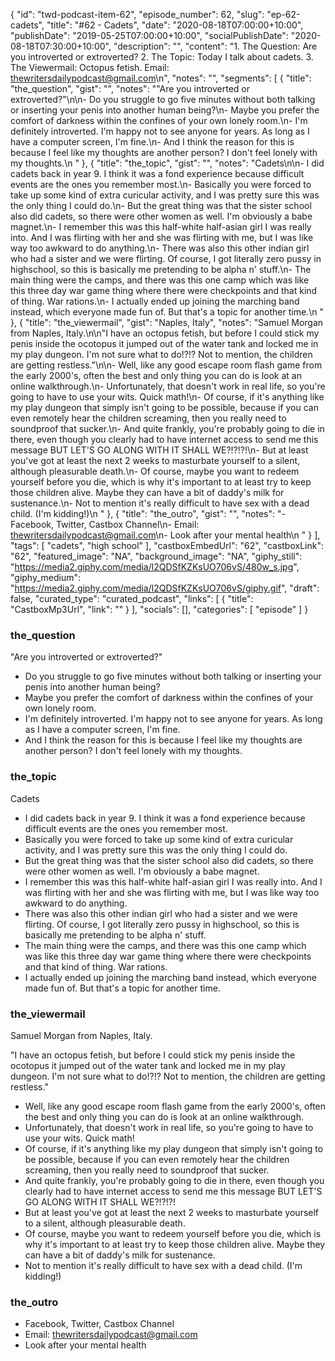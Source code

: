 {
	"id": "twd-podcast-item-62",
	"episode_number": 62,
	"slug": "ep-62-cadets",
	"title": "#62 - Cadets",
	"date": "2020-08-18T07:00:00+10:00",
	"publishDate": "2019-05-25T07:00:00+10:00",
	"socialPublishDate": "2020-08-18T07:30:00+10:00",
	"description": "",
	"content": "1. The Question: Are you introverted or extroverted? 2. The Topic: Today I talk about cadets. 3. The Viewermail: Octopus fetish. Email: thewritersdailypodcast@gmail.com\n",
	"notes": "",
	"segments": [
		{
			"title": "the_question",
			"gist": "",
			"notes": "\"Are you introverted or extroverted?\"\n\n- Do you struggle to go five minutes without both talking or inserting your penis into another human being?\n- Maybe you prefer the comfort of darkness within the confines of your own lonely room.\n- I'm definitely introverted. I'm happy not to see anyone for years. As long as I have a computer screen, I'm fine.\n- And I think the reason for this is because I feel like my thoughts are another person? I don't feel lonely with my thoughts.\n      "
		},
		{
			"title": "the_topic",
			"gist": "",
			"notes": "Cadets\n\n- I did cadets back in year 9. I think it was a fond experience because difficult events are the ones you remember most.\n- Basically you were forced to take up some kind of extra curicular activity, and I was pretty sure this was the only thing I could do.\n- But the great thing was that the sister school also did cadets, so there were other women as well. I'm obviously a babe magnet.\n- I remember this was this half-white half-asian girl I was really into. And I was flirting with her and she was flirting with me, but I was like way too awkward to do anything.\n- There was also this other indian girl who had a sister and we were flirting. Of course, I got literally zero pussy in highschool, so this is basically me pretending to be alpha n' stuff.\n- The main thing were the camps, and there was this one camp which was like this three day war game thing where there were checkpoints and that kind of thing. War rations.\n- I actually ended up joining the marching band instead, which everyone made fun of. But that's a topic for another time.\n      "
		},
		{
			"title": "the_viewermail",
			"gist": "Naples, Italy",
			"notes": "Samuel Morgan from Naples, Italy.\n\n\"I have an octopus fetish, but before I could stick my penis inside the ocotopus it jumped out of the water tank and locked me in my play dungeon. I'm not sure what to do!?!? Not to mention, the children are getting restless.\"\n\n- Well, like any good escape room flash game from the early 2000's, often the best and only thing you can do is look at an online walkthrough.\n- Unfortunately, that doesn't work in real life, so you're going to have to use your wits. Quick math!\n- Of course, if it's anything like my play dungeon that simply isn't going to be possible, because if you can even remotely hear the children screaming, then you really need to soundproof that sucker.\n- And quite frankly, you're probably going to die in there, even though you clearly had to have internet access to send me this message BUT LET'S GO ALONG WITH IT SHALL WE?!?!?!\n- But at least you've got at least the next 2 weeks to masturbate yourself to a silent, although pleasurable death.\n- Of course, maybe you want to redeem yourself before you die, which is why it's important to at least try to keep those children alive. Maybe they can have a bit of daddy's milk for sustenance.\n- Not to mention it's really difficult to have sex with a dead child. (I'm kidding!)\n      "
		},
		{
			"title": "the_outro",
			"gist": "",
			"notes": "- Facebook, Twitter, Castbox Channel\n- Email: thewritersdailypodcast@gmail.com\n- Look after your mental health\n      "
		}
	],
	"tags": [
		"cadets",
		"high school"
	],
	"castboxEmbedUrl": "62",
	"castboxLink": "62",
	"featured_image": "NA",
	"background_image": "NA",
	"giphy_still": "https://media2.giphy.com/media/l2QDSfKZKsUO706vS/480w_s.jpg",
	"giphy_medium": "https://media2.giphy.com/media/l2QDSfKZKsUO706vS/giphy.gif",
	"draft": false,
	"curated_type": "curated_podcast",
	"links": [
		{
			"title": "CastboxMp3Url",
			"link": ""
		}
	],
	"socials": [],
	"categories": [
		"episode"
	]
}

### the_question

"Are you introverted or extroverted?"

- Do you struggle to go five minutes without both talking or inserting your penis into another human being?
- Maybe you prefer the comfort of darkness within the confines of your own lonely room.
- I'm definitely introverted. I'm happy not to see anyone for years. As long as I have a computer screen, I'm fine.
- And I think the reason for this is because I feel like my thoughts are another person? I don't feel lonely with my thoughts.
      
### the_topic

Cadets

- I did cadets back in year 9. I think it was a fond experience because difficult events are the ones you remember most.
- Basically you were forced to take up some kind of extra curicular activity, and I was pretty sure this was the only thing I could do.
- But the great thing was that the sister school also did cadets, so there were other women as well. I'm obviously a babe magnet.
- I remember this was this half-white half-asian girl I was really into. And I was flirting with her and she was flirting with me, but I was like way too awkward to do anything.
- There was also this other indian girl who had a sister and we were flirting. Of course, I got literally zero pussy in highschool, so this is basically me pretending to be alpha n' stuff.
- The main thing were the camps, and there was this one camp which was like this three day war game thing where there were checkpoints and that kind of thing. War rations.
- I actually ended up joining the marching band instead, which everyone made fun of. But that's a topic for another time.
      
### the_viewermail

Samuel Morgan from Naples, Italy.

"I have an octopus fetish, but before I could stick my penis inside the ocotopus it jumped out of the water tank and locked me in my play dungeon. I'm not sure what to do!?!? Not to mention, the children are getting restless."

- Well, like any good escape room flash game from the early 2000's, often the best and only thing you can do is look at an online walkthrough.
- Unfortunately, that doesn't work in real life, so you're going to have to use your wits. Quick math!
- Of course, if it's anything like my play dungeon that simply isn't going to be possible, because if you can even remotely hear the children screaming, then you really need to soundproof that sucker.
- And quite frankly, you're probably going to die in there, even though you clearly had to have internet access to send me this message BUT LET'S GO ALONG WITH IT SHALL WE?!?!?!
- But at least you've got at least the next 2 weeks to masturbate yourself to a silent, although pleasurable death.
- Of course, maybe you want to redeem yourself before you die, which is why it's important to at least try to keep those children alive. Maybe they can have a bit of daddy's milk for sustenance.
- Not to mention it's really difficult to have sex with a dead child. (I'm kidding!)
      
### the_outro

- Facebook, Twitter, Castbox Channel
- Email: thewritersdailypodcast@gmail.com
- Look after your mental health
      
